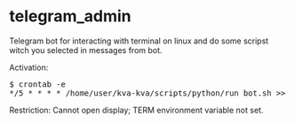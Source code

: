 # telegram_admin
Telegram bot for interacting with terminal on linux and do some scripst witch you selected in messages from bot.

Activation:
<pre>
$ crontab -e
*/5 * * * * /home/user/kva-kva/scripts/python/run_bot.sh >> /home/user/kva-kva/scripts/python/bot_9.log 2>&1
</pre>

 Restriction: Cannot open display; TERM environment variable not set.
